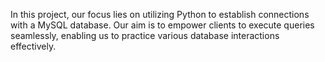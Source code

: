 In this project, our focus lies on utilizing Python to establish connections with a MySQL database. Our aim is to empower clients to execute queries seamlessly, enabling us to practice various database interactions effectively.
